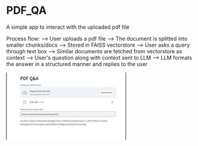 # PDF_QA
A simple app to interact with the uploaded pdf file

Process flow:
--> User uploads a pdf file 
--> The document is splitted into smaller chunks/docs 
--> Stored in FAISS vectorstore 
--> User asks a query through text box 
--> Similar documents are fetched from vectorstore as context 
--> User's question along with context sent to LLM 
--> LLM formats the answer in a structured manner and replies to the user


[![Watch the Demo](mq2.jpg)](https://youtu.be/dTKOMaVdD5A)

